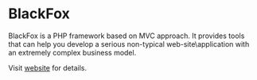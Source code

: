 # BlackFox
BlackFox is a PHP framework based on MVC approach. 
It provides tools that can help you develop a serious non-typical web-site\application with an extremely complex business model.

Visit [website](https://blackfox.reuniko.com/) for details.